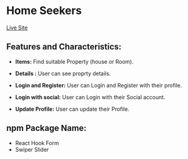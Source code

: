 # Home Seekers

[Live Site](https://books-vibe-react.netlify.app/)

## Features and Characteristics:

- **Items:** Find suitable Property (house or Room).

- **Details :** User can see proprty details.

- **Login and Register:** User can Login and Register with their profile.

- **Login with social:** User can Login with their Social account.

- **Update Profile:** User can update their Profile.

## npm Package Name:

- React Hook Form
- Swiper Slider
